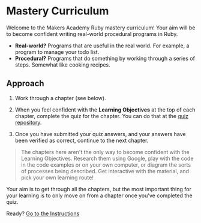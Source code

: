 # Mastery Curriculum

Welcome to the Makers Academy Ruby mastery curriculum! Your aim will be to become confident writing real-world procedural programs in Ruby.

* **Real-world?** Programs that are useful in the real world. For example, a program to manage your todo list.
* **Procedural?** Programs that do something by working through a series of steps. Somewhat like cooking recipes.

## Approach

1. Work through a chapter (see below).

2. When you feel confident with the **Learning Objectives** at the top of each chapter, complete the quiz for the chapter.  You can do that at the [quiz repository](https://github.com/makersacademy/mastery-quizzes).

3. Once you have submitted your quiz answers, and your answers have been verified as correct, continue to the next chapter.

> The chapters here aren't the only way to become confident with the Learning Objectives. Research them using Google, play with the code in the code examples or on your own computer, or diagram the sorts of processes being described. Get interactive with the material, and pick your own learning route!

Your aim is to get through all the chapters, but the most important thing for your learning is to only move on from a chapter once you've completed the quiz.

Ready? [Go to the Instructions](./INSTRUCTIONS.md)
